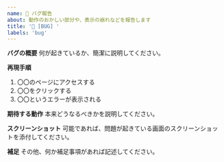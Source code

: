 ```yaml
---
name: 🐛 バグ報告
about: 動作のおかしい部分や、表示の崩れなどを報告します
title: '🐛 [BUG] '
labels: 'bug'
---
```


**バグの概要**
何が起きているか、簡潔に説明してください。

**再現手順**
1. 〇〇のページにアクセスする
2. 〇〇をクリックする
3. 〇〇というエラーが表示される

**期待する動作**
本来どうなるべきかを説明してください。

**スクリーンショット**
可能であれば、問題が起きている画面のスクリーンショットを添付してください。

**補足**
その他、何か補足事項があれば記述してください。